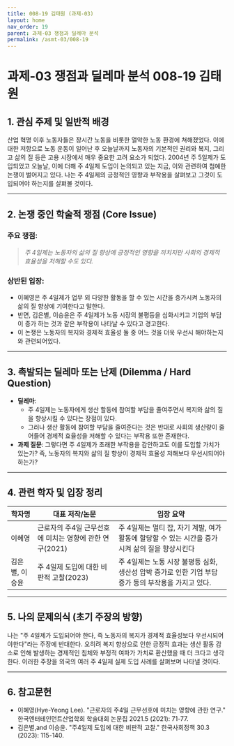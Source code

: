 ```yaml
---
title: 008-19 김태원 (과제-03)
layout: home
nav_order: 19
parent: 과제-03 쟁점과 딜레마 분석
permalink: /asmt-03/008-19
---
```


# 과제-03 쟁점과 딜레마 분석 008-19 김태원 

## 1. 관심 주제 및 일반적 배경

산업 혁명 이후 노동자들은 장시간 노동을 비롯한 열악한 노동 환경에 쳐해졌었다. 이에 대한 저항으로 노동 운동이 일어난 후 오늘날까지 노동자의 기본적인 권리와 복지, 그리고 삶의 질 등은 고용 시장에서 매우 중요한 고려 요소가 되었다. 2004년 주 5일제가 도입되었고 오늘날, 이에 더해 주 4일제 도입이 논의되고 있는 지금, 이와 관련하여 첨예한 논쟁이 벌어지고 있다. 나는 주 4일제의 긍정적인 영향과 부작용을 살펴보고 그것이 도입되어야 하는지를 살펴볼 것이다. 

---

## 2. 논쟁 중인 학술적 쟁점 (Core Issue)

### 주요 쟁점:  

> *주 4일제는 노동자의 삶의 질 향상에 긍정적인 영향을 끼치지만 사회의 경제적 효율성을 저해할 수도 있다.*


### 상반된 입장:
- 이혜영은 주 4일제가 업무 외 다양한 활동을 할 수 있는 시간을 증가시켜 노동자의 삶의 질 향상에 기여한다고 말한다.
- 반면, 김은별, 이승윤은 주 4일제가 노동 시장의 불평등을 심화시키고 기업의 부담이 증가 하는 것과 같은 부작용이 나타날 수 있다고 경고한다.
- 이 논쟁은 노동자의 복지와 경제적 효율성 둘 중 어느 것을 더욱 우선시 해야하는지와 관련되어있다.

---

## 3. 촉발되는 딜레마 또는 난제 (Dilemma / Hard Question)

- **딜레마**: 
  - 주 4일제는 노동자에게 생산 할동에 참여할 부담을 줄여주면서 복지와 삶의 질을 향상시킬 수 있다는 장점이 있다.
  - 그러나 생산 활동에 참여할 부담을 줄여준다는 것은 반대로 사회의 생산량이 줄어들어 경제적 효율성을 저해할 수 있다는 부작용 또한 존재한다.
- **과제 질문**: 그렇다면 주 4일제가 초래한 부작용을 감안하고도 이를 도입할 가치가 있는가? 즉, 노동자의 복지와 삶의 질 향상이 경제적 효율성 저해보다 우선시되어야 하는가?

---

## 4. 관련 학자 및 입장 정리

| 학자명      | 대표 저작/논문                           | 입장 요약                                                       |
| -------- | ---------------------------------- | ----------------------------------------------------------- |
| 이혜영      | 근로자의 주4일 근무선호에 미치는 영향에 관한 연구(2021) | 주 4일제는 멀티 잡, 자기 계발, 여가 활동에 할당할 수 있는 시간을 증가 시켜 삶의 질을 향상시킨다   |
| 김은별, 이승윤 | 주 4일제 도입에 대한 비판적 고찰(2023)          | 주 4일제는 노동 시장 불평등 심화, 생산성 압박 증가로 인한 기업 부담 증가 등의 부작용을 가지고 있다. |


---

## 5. 나의 문제의식 (초기 주장의 방향)

나는 "주 4일제가 도입되어야 한다, 즉 노동자의 복지가 경제적 효율성보다 우선시되어야한다"라는 주장에 반대한다. 오히려 복지 향상으로 인한 긍정적 효과는 생산 활동 감소로 인해 발생하는 경제적인 침체와 부정적 여파가 가치로 환산했을 때 더 크다고 생각한다. 이러한 주장을 외국의 여러 주 4일제 실제 도입 사례를 살펴보며 나타낼 것이다.

---

## 6. 참고문헌

- 이혜영(Hye-Yeong Lee). "근로자의 주4일 근무선호에 미치는 영향에 관한 연구." 한국엔터테인먼트산업학회 학술대회 논문집 2021.5 (2021): 71-77.
- 김은별,and 이승윤. "주4일제 도입에 대한 비판적 고찰." 한국사회정책 30.3 (2023): 115-140.

